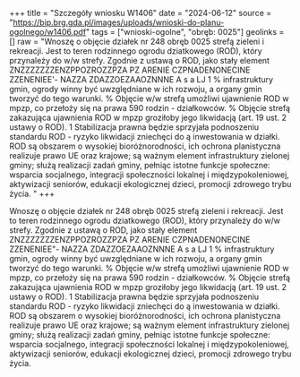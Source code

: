 +++
title = "Szczegóły wniosku W1406"
date = "2024-06-12"
source = "https://bip.brg.gda.pl/images/uploads/wnioski-do-planu-ogolnego/w1406.pdf"
tags = ["wnioski-ogolne", "obręb: 0025"]
geolinks = []
raw = "Wnoszę o objęcie działek nr 248 obręb 0025 strefą zieleni i rekreacji. Jest to teren rodzinnego ogrodu dziatkowego (ROD), który przynależy do w/w strefy. Zgodnie z ustawą o ROD, jako stały element ZNZZZZZZZENZPPOZROZZPZA PZ ARENIE CZPNADENONECINE ZZENENIEE'- NAZZA ZDAZZOEZAAOZNNNE A s a  LJ 1 % infrastruktury gmin, ogrody winny być uwzględniane w ich rozwoju, a organy gmin tworzyć do tego warunki. % Objęcie w/w strefą umożliwi ujawnienie ROD w mpzp, co przełoży się na prawa 590 rodzin - działkowców. % Objęcie strefą zakazująca ujawnienia ROD w mpzp groziłoby jego likwidacją (art. 19 ust. 2 ustawy o ROD). 1 Stabilizacja prawna będzie sprzyjała podnoszeniu standardu ROD - ryzyko likwidacji zniechęci do ą  inwestowania w działki. ROD są obszarem o wysokiej bioróżnorodności, ich ochrona planistyczna realizuje prawo UE oraz krajowe; są ważnym element infrastruktury zielonej gminy; służą realizacji zadań gminy, pełniąc istotne funkcje społeczne: wsparcia socjalnego, integracji społeczności lokalnej i międzypokoleniowej, aktywizacji seniorów, edukacji ekologicznej dzieci, promocji zdrowego trybu życia. "
+++

Wnoszę o objęcie działek nr 248 obręb 0025 strefą zieleni i rekreacji. Jest to teren rodzinnego
ogrodu dziatkowego (ROD), który przynależy do w/w strefy. Zgodnie z ustawą o ROD, jako stały element
ZNZZZZZZZENZPPOZROZZPZA PZ ARENIE CZPNADENONECINE ZZENENIEE"- NAZZA ZDAZZOEZAAOZNNNE A
s a 
LJ 1 %
infrastruktury gmin, ogrody winny być uwzględniane w ich rozwoju, a organy gmin tworzyć do tego warunki. %
Objęcie w/w strefą umożliwi ujawnienie ROD w mpzp, co przełoży się na prawa 590 rodzin - działkowców. %
Objęcie strefą zakazująca ujawnienia ROD w mpzp groziłoby jego likwidacją (art. 19 ust. 2 ustawy o ROD). 1
Stabilizacja prawna będzie sprzyjała podnoszeniu standardu ROD - ryzyko likwidacji zniechęci do ą 
inwestowania w działki. ROD są obszarem o wysokiej bioróżnorodności, ich ochrona planistyczna realizuje
prawo UE oraz krajowe; są ważnym element infrastruktury zielonej gminy; służą realizacji zadań gminy,
pełniąc istotne funkcje społeczne: wsparcia socjalnego, integracji społeczności lokalnej i międzypokoleniowej,
aktywizacji seniorów, edukacji ekologicznej dzieci, promocji zdrowego trybu życia.



